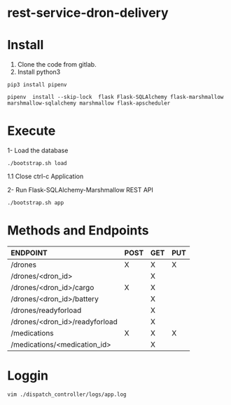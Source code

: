 # rest-service-dron-delivery

# Install

1. Clone the code from gitlab.
2. Install python3

`pip3 install pipenv`

`pipenv  install --skip-lock  flask Flask-SQLAlchemy flask-marshmallow marshmallow-sqlalchemy marshmallow flask-apscheduler`

# Execute
1- Load the database

`./bootstrap.sh load`

1.1 Close ctrl-c  Application

2- Run Flask-SQLAlchemy-Marshmallow REST API

`./bootstrap.sh app`

# Methods and Endpoints
| ENDPOINT                       | POST | GET | PUT |
| :----------------------------- | :----| :-- | :---|
| /drones                        |  X   |  X  |  X  |
| /drones/<dron_id>              |      |  X  |     |
| /drones/<dron_id>/cargo        |  X   |  X  |     |
| /drones/<dron_id>/battery      |      |  X  |     |
| /drones/readyforload           |      |  X  |     |
| /drones/<dron_id>/readyforload |      |  X  |     |
| /medications                   |  X   |  X  |  X  |
| /medications/<medication_id>   |      |  X  |     |

# Loggin

`vim ./dispatch_controller/logs/app.log`
